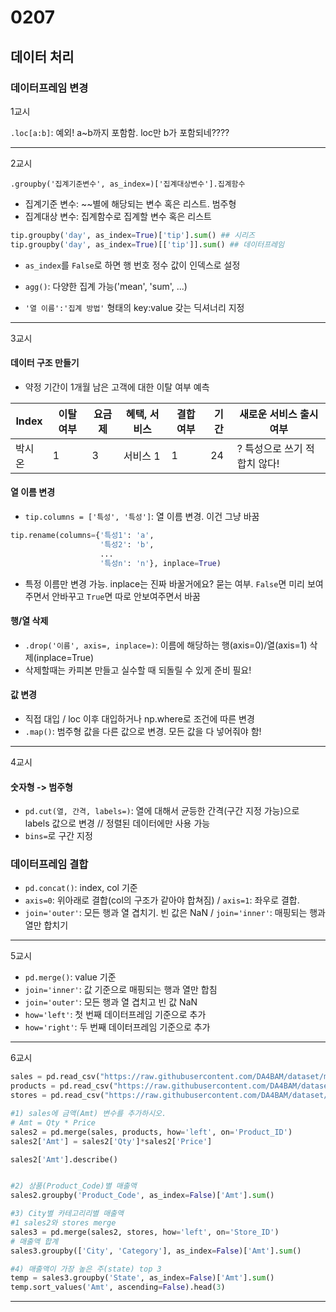 # 0207
## 데이터 처리

### 데이터프레임 변경
1교시

``.loc[a:b]``: 예외! a~b까지 포함함. loc만 b가 포함되네????

---
2교시

``.groupby('집계기준변수', as_index=)['집계대상변수'].집계함수``
- 집계기준 변수: ~~별에 해당되는 변수 혹은 리스트. 범주형
- 집계대상 변수: 집계함수로 집계할 변수 혹은 리스트
```python
tip.groupby('day', as_index=True)['tip'].sum() ## 시리즈
tip.groupby('day', as_index=True)[['tip']].sum() ## 데이터프레임
```
- ``as_index``를 ``False``로 하면 행 번호 정수 값이 인덱스로 설정

- ``agg()``: 다양한 집계 가능('mean', 'sum', ...)
- ``'열 이름':'집계 방법'`` 형태의 key:value 갖는 딕셔너리 지정

---
3교시

#### 데이터 구조 만들기

- 약정 기간이 1개월 남은 고객에 대한 이탈 여부 예측

| Index | 이탈 여부 | 요금제 | 혜택, 서비스 | 결합 여부 | 기간 | 새로운 서비스 출시 여부
|---|---|---|---|---|---|---
| 박시온 | 1 | 3 | 서비스 1 | 1 | 24 | ? 특성으로 쓰기 적합치 않다!

#### 열 이름 변경
- ``tip.columns = ['특성', '특성']``: 열 이름 변경. 이건 그냥 바꿈
```python
tip.rename(columns={'특성1': 'a',
                    '특성2': 'b',
                    ...
                    '특성n': 'n'}, inplace=True)
```
- 특정 이름만 변경 가능. inplace는 진짜 바꿀거에요? 묻는 여부. ``False``면 미리 보여주면서 안바꾸고 ``True``면 따로 안보여주면서 바꿈

#### 행/열 삭제
- ``.drop('이름', axis=, inplace=)``: 이름에 해당하는 행(axis=0)/열(axis=1) 삭제(inplace=True)
- 삭제할때는 카피본 만들고 실수할 때 되돌릴 수 있게 준비 필요!

#### 값 변경
- 직접 대입 / loc 이후 대입하거나 np.where로 조건에 따른 변경
- ``.map()``: 범주형 값을 다른 값으로 변경. 모든 값을 다 넣어줘야 함!

---
4교시

#### 숫자형 -> 범주형
- ``pd.cut(열, 간격, labels=)``: 열에 대해서 균등한 간격(구간 지정 가능)으로 labels 값으로 변경 // 정렬된 데이터에만 사용 가능
- ``bins=``로 구간 지정

### 데이터프레임 결합

- ``pd.concat()``: index, col 기준
- ``axis=0``: 위아래로 결합(col의 구조가 같아야 합쳐짐) / ``axis=1``: 좌우로 결합. 
- ``join='outer'``: 모든 행과 열 겹치기. 빈 값은 NaN / ``join='inner'``: 매핑되는 행과 열만 합치기

---
5교시
- ``pd.merge()``: value 기준
- ``join='inner'``: 값 기준으로 매핑되는 행과 열만 합침
- ``join='outer'``: 모든 행과 열 겹치고 빈 값 NaN
- ``how='left'``: 첫 번째 데이터프레임 기준으로 추가
- ``how='right'``: 두 번째 데이터프레임 기준으로 추가

---

6교시

``` python
sales = pd.read_csv("https://raw.githubusercontent.com/DA4BAM/dataset/master/ts_sales_simple.csv")
products = pd.read_csv("https://raw.githubusercontent.com/DA4BAM/dataset/master/ts_product_master.csv")
stores = pd.read_csv("https://raw.githubusercontent.com/DA4BAM/dataset/master/ts_store_master.csv")

#1) sales에 금액(Amt) 변수를 추가하시오.
# Amt = Qty * Price
sales2 = pd.merge(sales, products, how='left', on='Product_ID')
sales2['Amt'] = sales2['Qty']*sales2['Price']

sales2['Amt'].describe()


#2) 상품(Product_Code)별 매출액
sales2.groupby('Product_Code', as_index=False)['Amt'].sum()

#3) City별 카테고리리별 매출액
#1 sales2와 stores merge
sales3 = pd.merge(sales2, stores, how='left', on='Store_ID')
# 매출액 합계
sales3.groupby(['City', 'Category'], as_index=False)['Amt'].sum()

#4) 매출액이 가장 높은 주(state) top 3
temp = sales3.groupby('State', as_index=False)['Amt'].sum()
temp.sort_values('Amt', ascending=False).head(3)
```
---

